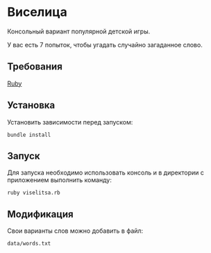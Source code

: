 # Виселица

Консольный вариант популярной детской игры.

У вас есть 7 попыток, чтобы угадать случайно загаданное слово.

## Требования

[Ruby](https://www.ruby-lang.org/ru/downloads/)

## Установка

Установить зависимости перед запуском:
```
bundle install
```

## Запуск

Для запуска необходимо использовать консоль и в директории с приложением выполнить команду:

```
ruby viselitsa.rb
```

## Модификация

Свои варианты слов можно добавить в файл:

`data/words.txt`

